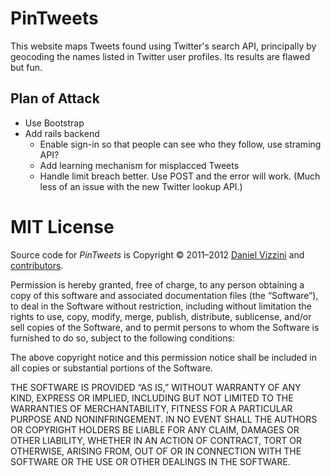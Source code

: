 PinTweets
=========
This website maps Tweets found using Twitter's search API, principally by geocoding the names listed in Twitter user profiles. Its results are flawed but fun.

Plan of Attack
--------------
* Use Bootstrap
* Add rails backend
  * Enable sign-in so that people can see who they follow, use straming API?
  * Add learning mechanism for misplacced Tweets
  * Handle limit breach better. Use POST and the error will work. (Much less of an issue with the new Twitter lookup API.)

MIT License
===========
Source code for _PinTweets_ is Copyright © 2011–2012 [Daniel Vizzini](mailto:dvizzini@pintweets.com) and [contributors](http://github.com/dvizzini/PinTweets/contributors "PinTweets contributors at GitHub").

Permission is hereby granted, free of charge, to any person obtaining a copy of this software and associated documentation files (the “Software”), to deal in the Software without restriction, including without limitation the rights to use, copy, modify, merge, publish, distribute, sublicense, and/or sell copies of the Software, and to permit persons to whom the Software is furnished to do so, subject to the following conditions:

The above copyright notice and this permission notice shall be included in all copies or substantial portions of the Software.

THE SOFTWARE IS PROVIDED “AS IS,” WITHOUT WARRANTY OF ANY KIND, EXPRESS OR IMPLIED, INCLUDING BUT NOT LIMITED TO THE WARRANTIES OF MERCHANTABILITY, FITNESS FOR A PARTICULAR PURPOSE AND NONINFRINGEMENT. IN NO EVENT SHALL THE AUTHORS OR COPYRIGHT HOLDERS BE LIABLE FOR ANY CLAIM, DAMAGES OR OTHER LIABILITY, WHETHER IN AN ACTION OF CONTRACT, TORT OR OTHERWISE, ARISING FROM, OUT OF OR IN CONNECTION WITH THE SOFTWARE OR THE USE OR OTHER DEALINGS IN THE SOFTWARE.


